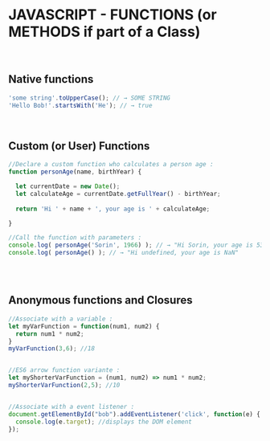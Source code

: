 # JAVASCRIPT - FUNCTIONS (or METHODS if part of a Class)

<br>

## Native functions<br>
``` js
'some string'.toUpperCase(); // → SOME STRING
'Hello Bob!'.startsWith('He'); // → true
```

<br>

## Custom (or User) Functions
``` js
//Declare a custom function who calculates a person age :
function personAge(name, birthYear) {

  let currentDate = new Date();
  let calculateAge = currentDate.getFullYear() - birthYear;
  
  return 'Hi ' + name + ', your age is ' + calculateAge;

}

//Call the function with parameters :
console.log( personAge('Sorin', 1966) ); // → "Hi Sorin, your age is 53"
console.log( personAge() ); // → "Hi undefined, your age is NaN"



```

<br>

## Anonymous functions and Closures
``` js
//Associate with a variable :
let myVarFunction = function(num1, num2) {
  return num1 * num2;
}
myVarFunction(3,6); //18


//ES6 arrow function variante :
let myShorterVarFunction = (num1, num2) => num1 * num2;
myShorterVarFunction(2,5); //10


//Associate with a event listener :
document.getElementById("bob").addEventListener('click', function(e) {
  console.log(e.target); //displays the DOM element
});
```